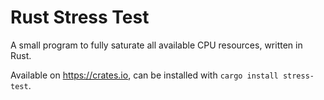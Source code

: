 # Rust Stress Test

A small program to fully saturate all available CPU resources, written in Rust.

Available on <https://crates.io>, can be installed with `cargo install stress-test`.


